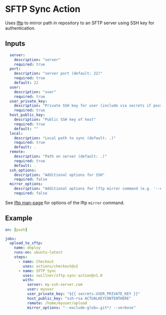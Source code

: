 # SFTP Sync Action

Uses [lftp](https://lftp.yar.ru/) to mirror path in repository to an SFTP server using SSH key for authentication.

## Inputs

```yml
  server:
    description: "server"
    required: true
  port:
    description: "server port (default: 22)"
    required: true
    default: 22
  user:
    description: "user"
    required: true
  user_private_key:
    description: "Private SSH key for user (include via secrets if possible)"
    required: true
  host_public_key:
    description: "Public SSH key of host"
    required: true
    default: ""
  local:
    description: "Local path to sync (default: .)"
    required: true
    default: .
  remote:
    description: "Path on server (default: .)"
    required: true
    default: .
  ssh_options:
    description: "Additional options for SSH"
    required: false
  mirror_options:
    description: "Additional options for lftp mirror command (e.g. '--exclude-glob=.git*/ --verbose' is useful)"
    required: false
```

See [lftp man-page](https://lftp.yar.ru/lftp-man.html) for options of the lftp `mirror` command.


## Example

```yml
on: [push]

jobs:
  upload_to_sftp:
    name: deploy
    runs-on: ubuntu-latest
    steps:
      - name: Checkout
        uses: actions/checkout@v2
      - name: SFTP Sync
        uses: swillner/sftp-sync-action@v1.0
        with:
          server: my-ssh-server.com
          user: myuser
          user_private_key: "${{ secrets.USER_PRIVATE_KEY }}"
          host_public_key: "ssh-rsa ACTUALKEYCONTENTHERE"
          remote: /home/myuser/upload
          mirror_options: "--exclude-glob=.git*/ --verbose"
```
